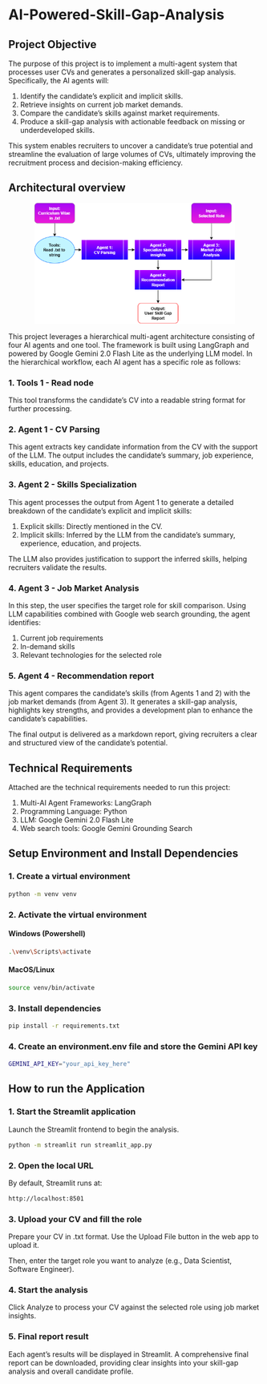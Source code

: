 # AI-Powered-Skill-Gap-Analysis

## Project Objective
The purpose of this project is to implement a multi-agent system that processes user CVs and generates a personalized skill-gap analysis. Specifically, the AI agents will:
1. Identify the candidate’s explicit and implicit skills.
2. Retrieve insights on current job market demands.
3. Compare the candidate’s skills against market requirements.
4. Produce a skill-gap analysis with actionable feedback on missing or underdeveloped skills.
   
This system enables recruiters to uncover a candidate’s true potential and streamline the evaluation of large volumes of CVs, ultimately improving the recruitment process and decision-making efficiency.

## Architectural overview
<p align="center">
  <img src="Image/Multi AI Agents.png" alt="Alt text" width="400">
</p>
This project leverages a hierarchical multi-agent architecture consisting of four AI agents and one tool. The framework is built using LangGraph and powered by Google Gemini 2.0 Flash Lite as the underlying LLM model.
In the hierarchical workflow, each AI agent has a specific role as follows:

### 1. Tools 1 - Read node
This tool transforms the candidate’s CV into a readable string format for further processing.

### 2. Agent 1 - CV Parsing
This agent extracts key candidate information from the CV with the support of the LLM. The output includes the candidate’s summary, job experience, skills, education, and projects.

### 3. Agent 2 - Skills Specialization
This agent processes the output from Agent 1 to generate a detailed breakdown of the candidate’s explicit and implicit skills:
1. Explicit skills: Directly mentioned in the CV.
2. Implicit skills: Inferred by the LLM from the candidate’s summary, experience, education, and projects.

The LLM also provides justification to support the inferred skills, helping recruiters validate the results.

### 4. Agent 3 - Job Market Analysis
In this step, the user specifies the target role for skill comparison. Using LLM capabilities combined with Google web search grounding, the agent identifies:
1. Current job requirements
2. In-demand skills
3. Relevant technologies for the selected role

### 5. Agent 4 - Recommendation report
This agent compares the candidate’s skills (from Agents 1 and 2) with the job market demands (from Agent 3). It generates a skill-gap analysis, highlights key strengths, and provides a development plan to enhance the candidate’s capabilities.

The final output is delivered as a markdown report, giving recruiters a clear and structured view of the candidate’s potential.

## Technical Requirements
Attached are the technical requirements needed to run this project:
1. Multi-AI Agent Frameworks: LangGraph
2. Programming Language: Python
3. LLM: Google Gemini 2.0 Flash Lite
4. Web search tools: Google Gemini Grounding Search

## Setup Environment and Install Dependencies

### 1. Create a virtual environment
```bash
python -m venv venv
```

### 2. Activate the virtual environment
#### Windows (Powershell)
```bash
.\venv\Scripts\activate
```

#### MacOS/Linux
```bash
source venv/bin/activate
```

### 3. Install dependencies
```bash
pip install -r requirements.txt
```

### 4. Create an environment.env file and store the Gemini API key
```bash
GEMINI_API_KEY="your_api_key_here"
```

## How to run the Application
### 1. Start the Streamlit application
Launch the Streamlit frontend to begin the analysis.
```bash
python -m streamlit run streamlit_app.py
```

### 2. Open the local URL
By default, Streamlit runs at:
```bash
http://localhost:8501
```

### 3. Upload your CV and fill the role
Prepare your CV in .txt format. Use the Upload File button in the web app to upload it.

Then, enter the target role you want to analyze (e.g., Data Scientist, Software Engineer).

### 4. Start the analysis
Click Analyze to process your CV against the selected role using job market insights.

### 5. Final report result
Each agent’s results will be displayed in Streamlit.
A comprehensive final report can be downloaded, providing clear insights into your skill-gap analysis and overall candidate profile.

